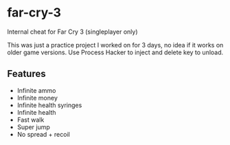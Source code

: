 # far-cry-3
Internal cheat for Far Cry 3 (singleplayer only)

This was just a practice project I worked on for 3 days, no idea if it works on older game versions.
Use Process Hacker to inject and delete key to unload.

## Features
* Infinite ammo
* Infinite money
* Infinite health syringes
* Infinite health
* Fast walk
* Super jump
* No spread + recoil
